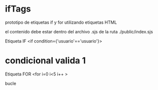 # ifTags
prototipo de etiquetas if y for utilizando etiquetas HTML


el contenido debe estar dentro del archivo .sjs de la ruta ./public/index.sjs

Etiqueta IF
<if condition={'usuario'=='usuario'}>
  <h1>condicional valida 1</h1>
</if>

Etiqueta FOR
<for i=0 i<5 i++ >
  <p>bucle</p>
</for>
